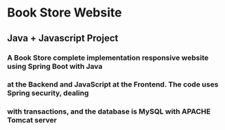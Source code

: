 # Book Store Website

## Java + Javascript Project

### A Book Store complete implementation responsive website using Spring Boot with Java
### at the Backend and JavaScript at the Frontend. The code uses Spring security, dealing
### with transactions, and the database is MySQL with APACHE Tomcat server
